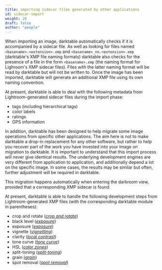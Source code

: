 ```yaml
---
title: importing sidecar files generated by other applications
id: sidecar-import
weight: 20
draft: false
author: "people"
---
```


 When importing an image, darktable automatically checks if it is accompanied by a sidecar file. As well as looking for files named `<basename>.<extension>.xmp` and `<basename>_nn.<extension>.xmp` (darktable's XMP file naming formats) darktable also checks for the presence of a file in the form `<basename>.xmp` (the naming format for Lighroom's XMP sidecar files). Files with the latter naming format will be read by darktable but will not be written to. Once the image has been imported, darktable will generate an additional XMP file using its own naming convention.

At present, darktable is able to deal with the following metadata from Lightroom-generated sidecar files during the import phase:

- tags (including hierarchical tags)
- color labels
- ratings
- GPS information

In addition, darktable has been designed to help migrate some image operations from specific other applications. The aim here is not to make darktable a drop-in replacement for any other software, but rather to help you recover part of the work you have invested into your image on migration to darktable. It is important to understand that this import process will never give identical results. The underlying development engines are very different from application to application, and additionally depend a lot on the specific image. In some cases, the results may be similar but often, further adjustment will be required in darktable.

This migration happens automatically when entering the darkroom view, provided that a corresponding XMP sidecar is found.

At present, darktable is able to handle the following development steps from Lightroom-generated XMP files (with the corresponding darktable module in parentheses):

- crop and rotate ([_crop and rotate_](../../module-reference/processing-modules/crop-rotate.md))
- black level ([_exposure_](../../module-reference/processing-modules/exposure.md))
- exposure ([_exposure_](../../module-reference/processing-modules/exposure.md))
- vignette ([_vignetting_](../../module-reference/processing-modules/vignetting.md))
- clarity ([_local contrast_](../../module-reference/processing-modules/local-contrast.md))
- tone curve ([_tone curve_](../../module-reference/processing-modules/tone-curve.md))
- HSL ([_color zones_](../../module-reference/processing-modules/color-zones.md))
- split-toning ([_split-toning_](../../module-reference/processing-modules/split-toning.md))
- grain ([_grain_](../../module-reference/processing-modules/grain.md))
- spot removal ([_spot removal_](../../module-reference/processing-modules/spot-removal.md))
